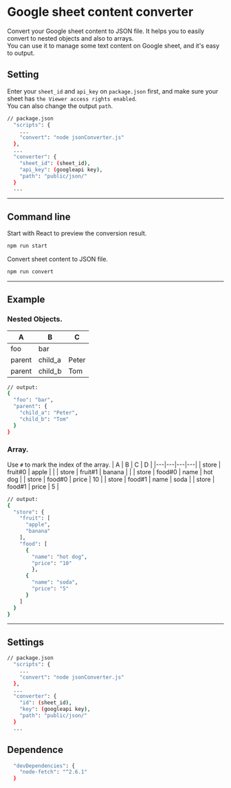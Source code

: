 # Google sheet content converter
Convert your Google sheet content to JSON file. It helps you to easily convert to nested objects and also to arrays.<br/>
You can use it to manage some text content on Google sheet, and it's easy to output.

## Setting
Enter your `sheet_id` and `api_key` on `package.json` first, and make sure your sheet has `the Viewer access rights enabled`.<br />
You can also change the output `path`.
```sh
// package.json
  "scripts": {
    ...
    "convert": "node jsonConverter.js"
  },
  ...
  "converter": {
    "sheet_id": (sheet_id),
    "api_key": (googleapi key),
    "path": "public/json/"
  }
  ...
```
---
## Command line
Start with React to preview the conversion result.
```sh
npm run start
```

Convert sheet content to JSON file.
```sh
npm run convert
```
---
## Example
### Nested Objects.
| A | B | C |
|---|---|---|
| foo | bar |  |
| parent | child_a | Peter |
| parent | child_b | Tom |


```sh
// output:
{
  "foo": "bar",
  "parent": {
    "child_a": "Peter",
    "child_b": "Tom"
  }
}
```

### Array.
Use `#` to mark the index of the array.
| A | B | C | D |
|---|---|---|---|
| store | fruit#0 | apple |  |
| store | fruit#1 | banana |  |
| store | food#0 | name | hot dog |
| store | food#0 | price | 10 |
| store | food#1 | name | soda |
| store | food#1 | price | 5 |

```sh
// output:
{
  "store": {
    "fruit": [
      "apple",
      "banana"
    ],
    "food": [
      {
        "name": "hot dog",
        "price": "10"
        },
      {
        "name": "soda",
        "price": "5"
      }
    ]
  }
}
```
---
## Settings
```sh
// package.json
  "scripts": {
    ...
    "convert": "node jsonConverter.js"
  },
  ...
  "converter": {
    "id": (sheet_id),
    "key": (googleapi key),
    "path": "public/json/"
  }
  ...
```

## Dependence
```sh
  "devDependencies": {
    "node-fetch": "^2.6.1"
  }
```